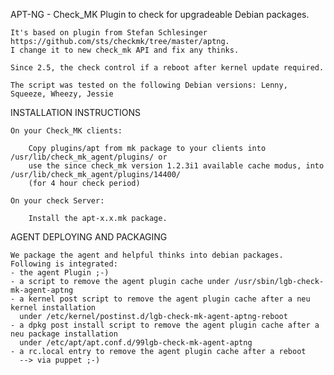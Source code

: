 APT-NG - Check_MK Plugin to check for upgradeable Debian packages.

    It's based on plugin from Stefan Schlesinger https://github.com/sts/checkmk/tree/master/aptng.
    I change it to new check_mk API and fix any thinks.

    Since 2.5, the check control if a reboot after kernel update required.

    The script was tested on the following Debian versions: Lenny, Squeeze, Wheezy, Jessie
    
INSTALLATION INSTRUCTIONS

    On your Check_MK clients:
    
        Copy plugins/apt from mk package to your clients into /usr/lib/check_mk_agent/plugins/ or
        use the since check_mk version 1.2.3i1 available cache modus, into /usr/lib/check_mk_agent/plugins/14400/
        (for 4 hour check period)
    
    On your check Server:
    
        Install the apt-x.x.mk package.

AGENT DEPLOYING AND PACKAGING

    We package the agent and helpful thinks into debian packages.
    Following is integrated:
    - the agent Plugin ;-)
    - a script to remove the agent plugin cache under /usr/sbin/lgb-check-mk-agent-aptng
    - a kernel post script to remove the agent plugin cache after a neu kernel installation
      under /etc/kernel/postinst.d/lgb-check-mk-agent-aptng-reboot
    - a dpkg post install script to remove the agent plugin cache after a neu package installation
      under /etc/apt/apt.conf.d/99lgb-check-mk-agent-aptng
    - a rc.local entry to remove the agent plugin cache after a reboot
      --> via puppet ;-)
